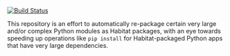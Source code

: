[![Build Status](https://travis-ci.org/bixu/python_modules.svg?branch=master)](https://travis-ci.org/bixu/python_modules)

This repository is an effort to automatically re-package certain very large and/or complex Python modules as Habitat packages, with an eye towards speeding up operations like `pip install` for Habitat-packaged Python apps that have very large dependencies.
